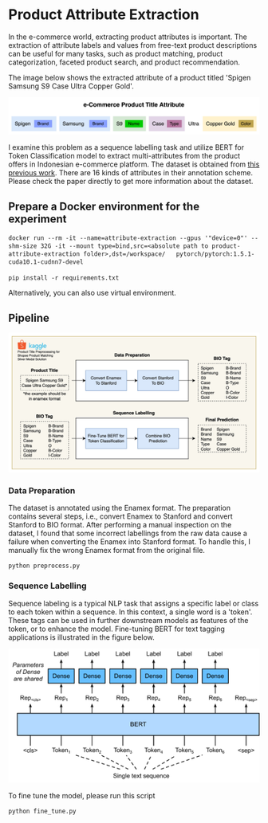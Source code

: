 # Product Attribute Extraction

In the e-commerce world, extracting product attributes is important. The extraction of attribute labels and values from free-text product descriptions can be useful for many tasks, such as product matching, product categorization, faceted product search, and product recommendation. 

The image below shows the extracted attribute of a product titled 'Spigen Samsung S9 Case Ultra Copper Gold'.

![Architecture](img/ecommerce-product-title-attribute.jpg)

I examine this problem as a sequence labelling task and utilize BERT for Token Classification model to extract multi-attributes from the product offers in Indonesian e-commerce platform. The dataset is obtained from [this previous work](http://www.scielo.org.mx/scielo.php?script=sci_arttext&pid=S1405-55462018000401367#fn3). There are 16 kinds of attributes in their annotation scheme. Please check the paper directly to get more information about the dataset. 

## Prepare a Docker environment for the experiment
```
docker run --rm -it --name=attribute-extraction --gpus '"device=0"' --shm-size 32G -it --mount type=bind,src=<absolute path to product-attribute-extraction folder>,dst=/workspace/   pytorch/pytorch:1.5.1-cuda10.1-cudnn7-devel

pip install -r requirements.txt
```
Alternatively, you can also use virtual environment.

## Pipeline

![Architecture](img/ecommerce-product-attribute-extraction-architecture.jpg)

### Data Preparation

The dataset is annotated using the Enamex format. The preparation contains several steps, i.e., convert Enamex to Stanford and convert Stanford to BIO format. After performing a manual inspection on the dataset, I found that some incorrect labellings from the raw data cause a failure when converting the Enamex into Stanford format. To handle this, I manually fix the wrong Enamex format from the original file.

```
python preprocess.py
```

### Sequence Labelling

Sequence labeling is a typical NLP task that assigns a specific label or class to each token within a sequence. In this context, a single word is a 'token'. These tags can be used in further downstream models as features of the token, or to enhance the model. Fine-tuning BERT for text tagging applications is illustrated in the figure below.

![BERT For Token Classification Architecture](img/bert-for-token-classification.svg)

To fine tune the model, please run this script
```
python fine_tune.py
```




